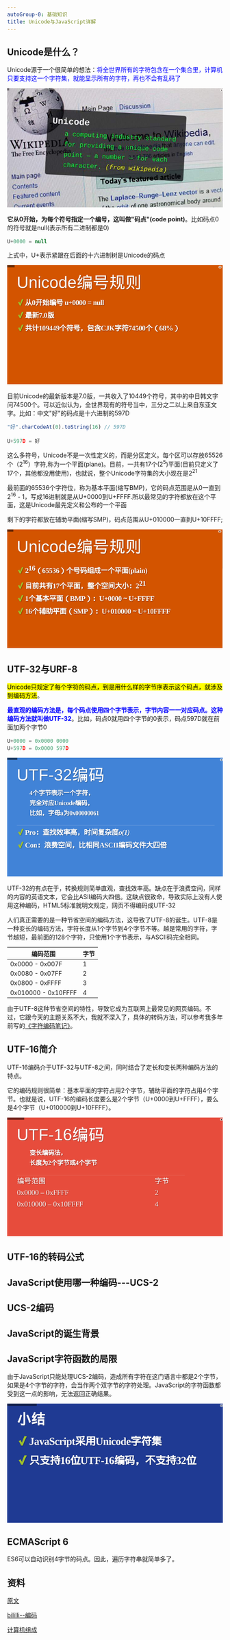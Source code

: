 ```yaml
---
autoGroup-0: 基础知识
title: Unicode与JavaScript详解
---
```

## Unicode是什么？
Unicode源于一个很简单的想法：<span style="color: blue">将全世界所有的字符包含在一个集合里，计算机只要支持这一个字符集，就能显示所有的字符，再也不会有乱码了</span>

![unicode](./images/bg2014121103.jpeg)

**它从0开始，为每个符号指定一个编号，这叫做"码点"(code point)**。比如码点0的符号就是null(表示所有二进制都是0)
```js
U+0000 = null
```
上式中，U+表示紧跟在后面的十六进制树是Unicode的码点

![Unicode编号规则](./images/bg2014121115.png)

目前Unicode的最新版本是7.0版，一共收入了10449个符号，其中的中日韩文字问74500个。可以近似认为，全世界现有的符号当中，三分之二以上来自东亚文字。比如：中文"好"的码点是十六进制的597D

```js
"好".charCodeAt(0).toString(16) // 597D

U+597D = 好
```
这么多符号，Unicode不是一次性定义的，而是分区定义。每个区可以存放65526个（2<sup>16</sup>）字符,称为一个平面(plane)。目前，一共有17个(2<sup>5</sup>)平面(目前只定义了17个，其他都没用使用)，也就说，整个Unicode字符集的大小现在是2<sup>21</sup>

最前面的65536个字符位，称为基本平面(缩写BMP)，它的码点范围是从0一直到2<sup>16</sup> - 1，写成16进制就是从U+0000到U+FFFF.所以最常见的字符都放在这个平面，这是Unicode最先定义和公布的一个平面

剩下的字符都放在辅助平面(缩写SMP)，码点范围从U+010000一直到U+10FFFF;

![码点规则](./images/bg2014121104.png)

## UTF-32与URF-8
<mark>Unicode只规定了每个字符的码点，到是用什么样的字节序表示这个码点，就涉及到编码方法</mark>。

<span style="color: blue">**最直观的编码方法是，每个码点使用四个字节表示，字节内容一一对应码点。这种编码方法就叫做UTF-32**</span>。比如，码点0就用四个字节的0表示，码点597D就在前面加两个字节0

```js
U+0000 = 0x0000 0000
U+597D = 0x0000 597D
```
![UTF-32编码](./images/bg2014121116.png)

UTF-32的有点在于，转换规则简单直观，查找效率高。缺点在于浪费空间，同样的内容的英语文本，它会比ASII编码大四倍。这缺点很致命，导致实际上没有人使用这种编码，HTML5标准就明文规定，网页不得编码成UTF-32

人们真正需要的是一种节省空间的编码方法，这导致了UTF-8的诞生。UTF-8是一种变长的编码方法，字符长度从1个字节到4个字节不等。越是常用的字符，字节越短，最前面的128个字符，只使用1个字节表示，与ASCII码完全相同。

编码范围|字节
---|---
0x0000 - 0x007F | 1
0x0080 - 0x07FF |2
0x0800 - 0xFFFF | 3
0x010000 - 0x10FFFF |4

由于UTF-8这种节省空间的特性，导致它成为互联网上最常见的网页编码。不过，它跟今天的主题关系不大，我就不深入了，具体的转码方法，可以参考我多年前写的[《字符编码笔记》](https://www.ruanyifeng.com/blog/2007/10/ascii_unicode_and_utf-8.html)。

## UTF-16简介
UTF-16编码介于UTF-32与UTF-8之间，同时结合了定长和变长两种编码方法的特点。

它的编码规则很简单：基本平面的字符占用2个字节，辅助平面的字符占用4个字节。也就是说，UTF-16的编码长度要么是2个字节（U+0000到U+FFFF），要么是4个字节（U+010000到U+10FFFF）。

![UTF-16](./images/bg2014121106.png)


## UTF-16的转码公式

## JavaScript使用哪一种编码---UCS-2

## UCS-2编码


## JavaScript的诞生背景

## JavaScript字符函数的局限
由于JavaScript只能处理UCS-2编码，造成所有字符在这门语言中都是2个字节，如果是4个字节的字符，会当作两个双字节的字符处理。JavaScript的字符函数都受到这一点的影响，无法返回正确结果。

![js编码局限](./images/bg2014121110.png)

## ECMAScript 6
ES6可以自动识别4字节的码点。因此，遍历字符串就简单多了。


## 资料
[原文](https://www.ruanyifeng.com/blog/2014/12/unicode.html)

[bililli--编码](https://www.bilibili.com/video/BV1cB4y177QR/?spm_id_from=333.934.0.0&vd_source=de30ac81210d4a5cbe5f60dc49fcb9a3)

[计算机组成](/wander/Life/)

<!-- unicode--字符集-->